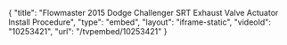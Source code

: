{
    "title": "Flowmaster 2015 Dodge Challenger SRT Exhaust Valve Actuator Install Procedure",
    "type": "embed",
    "layout": "iframe-static",
    "videoId": "10253421",
    "url": "\/tvpembed\/10253421"
}